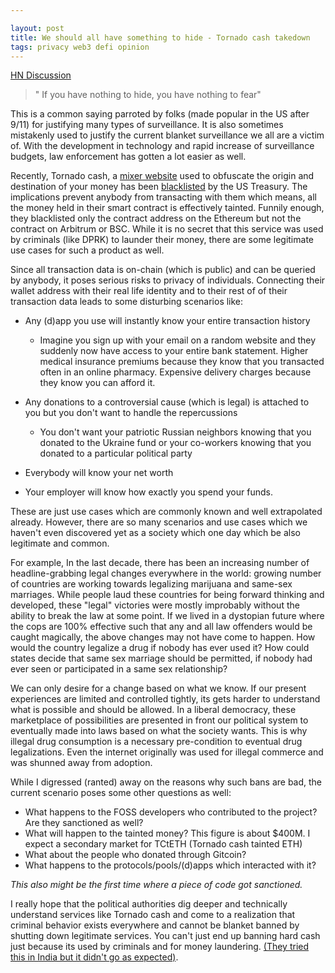 ```yaml
---

layout: post
title: We should all have something to hide - Tornado cash takedown
tags: privacy web3 defi opinion
---
```


[HN Discussion](https://news.ycombinator.com/item?id=32403504)

> " If you have nothing to hide, you have nothing to fear" 


This is a common saying parroted by folks  (made popular in the US after 9/11) for justifying many types of surveillance. It is also sometimes mistakenly used to justify the current blanket surveillance we all are a victim of.  With the development in technology and rapid increase of surveillance budgets, law enforcement has gotten a lot easier as well. 

Recently, Tornado cash, a [mixer website](https://en.wikipedia.org/wiki/Cryptocurrency_tumbler) used to obfuscate the origin and destination of your money has been [blacklisted](https://home.treasury.gov/news/press-releases/jy0916) by the US Treasury. The implications prevent anybody from transacting with them which means, all the money held in their smart contract is effectively tainted. Funnily enough, they blacklisted only the contract address on the Ethereum but not the contract on Arbitrum or BSC. While it is no secret that this service was used by criminals (like DPRK) to launder their money, there are some legitimate use cases for such a product as well. 

Since all transaction data is on-chain (which is public) and can be queried by anybody, it poses serious risks to privacy of individuals. Connecting their wallet address with their real life identity and to their rest of of their transaction data leads to some disturbing scenarios like:  

- Any (d)app you use will instantly know your entire transaction history

    - Imagine you sign up with your email on a random website and they suddenly now have access to your entire bank statement.  Higher medical insurance premiums because they know that you transacted often in an online pharmacy. Expensive delivery charges because they know you can afford it. 

- Any donations to a controversial cause (which is legal) is attached to you but you don't want to handle the repercussions

    - You don't want your patriotic Russian neighbors knowing that you donated to the Ukraine fund or your co-workers knowing that you donated to a particular political party

- Everybody will know your net worth

- Your employer will know how exactly you spend your funds.

These are just use cases which are commonly known and well extrapolated already. However, there are so many scenarios and use cases which we haven't even discovered yet as a society which one day which be also legitimate and common. 

For example, In the last decade, there has been an increasing number of headline-grabbing legal changes everywhere in the world: growing number of countries are working towards legalizing marijuana and same-sex marriages. While people laud these countries for being forward thinking and developed, these "legal" victories were mostly improbably without the ability to break the law at some point. If we lived in a dystopian future where the cops are 100% effective such that any and all law offenders would be caught magically, the above changes may not have come to happen. How would the country legalize a drug if nobody has ever used it? How could states decide that same sex marriage should be permitted, if nobody had ever seen or participated in a same sex relationship? 

We can only desire for a change based on what we know. If our present experiences are limited and controlled tightly, its gets  harder to understand what is possible and should be allowed. In a liberal democracy, these marketplace of possibilities are presented in front our political system to eventually made into laws based on what the society wants. This is why illegal drug consumption is a necessary pre-condition to eventual drug legalizations. Even the internet originally was used for illegal commerce and was shunned away from adoption.

While I digressed (ranted) away on the reasons why such bans are bad,  the current scenario poses some other questions as well: 

- What happens to the FOSS developers who contributed to the project? Are they sanctioned as well? 
- What will happen to the tainted money? This figure is about $400M. I expect a secondary market for TCtETH (Tornado cash tainted ETH)
- What about the people who donated through Gitcoin? 
- What happens to the protocols/pools/(d)apps which interacted with it? 


*This also might be the first time where a piece of code got sanctioned.*

I really hope that the political authorities dig deeper and technically understand services like Tornado cash and come to a realization that criminal behavior exists everywhere and cannot be blanket banned by shutting down legitimate services. You can't just end up banning hard cash just because its used by criminals and for money laundering. [(They tried this in India but it didn't go as expected)](https://en.wikipedia.org/wiki/2016_Indian_banknote_demonetisation).